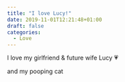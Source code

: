 ```yaml
---
title: "I love Lucy!"
date: 2019-11-01T12:21:48+01:00
draft: false
categories:
  - Love
---
```


I love my girlfriend & future wife Lucy 💗

and my pooping cat
